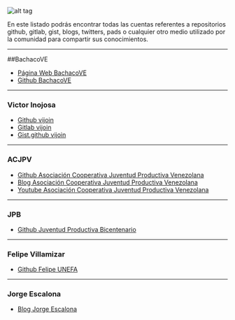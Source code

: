 ![alt tag](https://raw.githubusercontent.com/felipeunefa/repositorios/master/repositoriobachacove.png)

En este listado podrás encontrar todas las cuentas referentes a repositorios github, gitlab, gist, blogs, twitters, pads o cualquier otro medio utilizado por la comunidad para compartir sus conocimientos.
***
##BachacoVE
 * [Página Web BachacoVE](http://www.bachaco.org.ve "BachacoVE")
 * [Github BachacoVE](http://www.github.com/BachacoVE "BachacoVE")


***
### Victor Inojosa
 * [Github vijoin ](http://www.github.com/vijoin "Victor Github")
 * [Gitlab vijoin ](http://www.gitlab.com/vijoin "Victor Github")
 * [Gist.github vijoin](http://www.gist.github.com/vijoin "gist.github")



*** 
### ACJPV
* [Github Asociación Cooperativa Juventud Productiva Venezolana](https://github.com/acjpv/ "Repositorio de Juventud Productiva Venezolana")
* [Blog Asociación Cooperativa Juventud Productiva Venezolana](http://juventudproductivabicentenaria.blogspot.com/ "Blog de Juventud Productiva Venezolana")
* [Youtube Asociación Cooperativa Juventud Productiva Venezolana](https://www.youtube.com/channel/UCTj66IUz5M-QV15Mtbx_7yg "Youtube de Juventud Productiva Venezolana")

*** 
### JPB
* [Github Juventud Productiva Bicentenario](https://github.com/juventudproductivabicentenaria "Repositorio de Juventud Productiva Bicentenaria")

*** 
### Felipe Villamizar
* [Github Felipe UNEFA](https://github.com/felipeunefa "Repositorio de Felipe Villamizar")

*** 
### Jorge Escalona
* [Blog Jorge Escalona](https://attakatara.wordpress.com/ "Blog de Jorge Mustaine")
